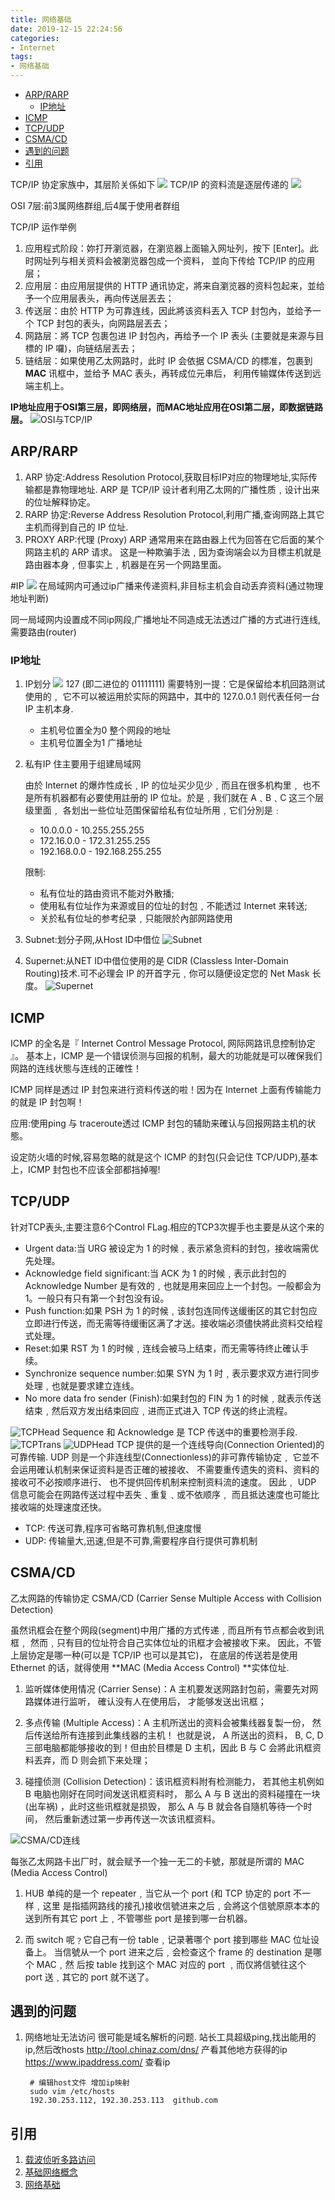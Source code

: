 ```yaml
---
title: 网络基础
date: 2019-12-15 22:24:56
categories:
- Internet
tags:
- 网络基础
---
```


<!-- @import "[TOC]" {cmd="toc" depthFrom=2 depthTo=3 orderedList=false} -->

<!-- code_chunk_output -->

- [ARP/RARP](#arprarp)
  - [IP地址](#ip地址)
- [ICMP](#icmp)
- [TCP/UDP](#tcpudp)
- [CSMA/CD](#csmacd)
- [遇到的问题](#遇到的问题)
- [引用](#引用)

<!-- /code_chunk_output -->

 TCP/IP 协定家族中，其层阶关係如下
![](TCPIPfamily.png)
TCP/IP 的资料流是逐层传递的
![](TCPIPdata.png)

OSI 7层:前3属网络群组,后4属于使用者群组

TCP/IP 运作举例
1. 应用程式阶段：妳打开瀏览器，在瀏览器上面输入网址列，按下 [Enter]。此时网址列与相关资料会被瀏览器包成一个资料， 並向下传给 TCP/IP 的应用层；
2. 应用层：由应用层提供的 HTTP 通讯协定，將来自瀏览器的资料包起来，並给予一个应用层表头，再向传送层丟去；
3. 传送层：由於 HTTP 为可靠连线，因此將该资料丟入 TCP 封包內，並给予一个 TCP 封包的表头，向网路层丟去；
4. 网路层：將 TCP 包裹包进 IP 封包內，再给予一个 IP 表头 (主要就是来源与目標的 IP 囉)，向链结层丟去；
5. 链结层：如果使用乙太网路时，此时 IP 会依据 CSMA/CD 的標准，包裹到 **MAC** 讯框中，並给予 MAC 表头，再转成位元串后， 利用传输媒体传送到远端主机上。

**IP地址应用于OSI第三层，即网络层，而MAC地址应用在OSI第二层，即数据链路层。**
![OSI与TCP/IP](OSI_TCPIP.png)

## ARP/RARP
1. ARP 协定:Address Resolution Protocol,获取目标IP对应的物理地址,实际传输都是靠物理地址.
ARP 是 TCP/IP 设计者利用乙太网的广播性质﹐设计出来的位址解释协定。
2. RARP 协定:Reverse Address Resolution Protocol,利用广播,查询网路上其它主机而得到自己的 IP 位址.
3. PROXY ARP:代理 (Proxy) ARP 通常用来在路由器上代为回答在它后面的某个网路主机的 ARP 请求。
这是一种欺骗手法﹐因为查询端会以为目標主机就是路由器本身﹐但事实上﹐机器是在另一个网路里面。

#IP
![](IPHead.png)
在局域网内可通过ip广播来传递资料,非目标主机会自动丢弃资料(通过物理地址判断)

同一局域网内设置成不同ip网段,广播地址不同造成无法透过广播的方式进行连线,需要路由(router)

### IP地址
1. IP划分
    ![](IPSection.png)
    127 (即二进位的 01111111) 需要特別一提：它是保留给本机回路测试使用的﹐
    它不可以被运用於实际的网路中，其中的 127.0.0.1 则代表任何一台 IP 主机本身.
    
    - 主机号位置全为0    整个网段的地址
    - 主机号位置全为1    广播地址
    
2. 私有IP
    住主要用于组建局域网
    
    由於 Internet 的爆炸性成长﹐IP 的位址买少见少﹐而且在很多机构里﹐
    也不是所有机器都有必要使用註册的 IP 位址。於是﹐我们就在 A﹑B﹑C 这三个层级里面﹐
    各划出一些位址范围保留给私有位址所用﹐它们分別是﹕
    
    - 10.0.0.0 - 10.255.255.255
    - 172.16.0.0 - 172.31.255.255
    - 192.168.0.0 - 192.168.255.255
    
    限制:
    - 私有位址的路由资讯不能对外散播;
    - 使用私有位址作为来源或目的位址的封包﹐不能透过 Internet 来转送;
    - 关於私有位址的参考纪录﹐只能限於內部网路使用

3. Subnet:划分子网,从Host ID中借位
    ![Subnet](Subnet.png)
4. Supernet:从NET ID中借位使用的是 CIDR (Classless Inter-Domain Routing)技术.可不必理会 IP 的开首字元﹐你可以隨便设定您的 Net Mask 长度。
    ![Supernet](Supernet.png)

## ICMP
ICMP 的全名是『 Internet Control Message Protocol, 网际网路讯息控制协定 』。 基本上，ICMP 是一个错误侦测与回报的机制，最大的功能就是可以確保我们网路的连线状態与连线的正確性！

ICMP 同样是透过 IP 封包来进行资料传送的啦！因为在 Internet 上面有传输能力的就是 IP 封包啊！ 

应用:使用ping 与 traceroute透过 ICMP 封包的辅助来確认与回报网路主机的状態。

设定防火墙的时候,容易忽略的就是这个 ICMP 的封包(只会记住 TCP/UDP),基本上，ICMP 封包也不应该全部都挡掉喔! 

## TCP/UDP
针对TCP表头,主要注意6个Control FLag.相应的TCP3次握手也主要是从这个来的

- Urgent data:当 URG 被设定为 1 的时候﹐表示紧急资料的封包，接收端需优先处理。
- Acknowledge field significant:当 ACK 为 1 的时候﹐表示此封包的 Acknowledge Number 是有效的﹐也就是用来回应上一个封包。一般都会为 1。一般只有只有第一个封包没有设。
- Push function:如果 PSH 为 1 的时候﹐该封包连同传送缓衝区的其它封包应立即进行传送，而无需等待缓衝区满了才送。接收端必须儘快將此资料交给程式处理。
- Reset:如果 RST 为 1 的时候﹐连线会被马上结束，而无需等待终止確认手续。
- Synchronize sequence number:如果 SYN 为 1 时﹐表示要求双方进行同步处理﹐也就是要求建立连线。
- No more data fro sender (Finish):如果封包的 FIN 为 1 的时候﹐就表示传送结束﹐然后双方发出结束回应﹐进而正式进入 TCP 传送的终止流程。

![TCPHead](TCPHead.png)
Sequence 和 Acknowledge 是 TCP 传送中的重要检测手段.
![TCPTrans](TCPTrans.png)
![UDPHead](UDPHead.png)
TCP 提供的是一个连线导向(Connection Oriented)的可靠传输.
UDP 则是一个非连线型(Connectionless)的非可靠传输协定﹐
它並不会运用確认机制来保证资料是否正確的被接收、
不需要重传遗失的资料、资料的接收可不必按顺序进行、
也不提供回传机制来控制资料流的速度。
因此﹐ UDP 信息可能会在网路传送过程中丟失﹑重复﹑或不依顺序﹐
而且抵达速度也可能比接收端的处理速度还快。

- TCP: 传送可靠,程序可省略可靠机制,但速度慢
- UDP: 传输量大,迅速,但是不可靠,需要程序自行提供可靠机制
    
## CSMA/CD

乙太网路的传输协定 CSMA/CD (Carrier Sense Multiple Access with Collision Detection) 

虽然讯框会在整个网段(segment)中用广播的方式传递﹐而且所有节点都会收到讯框﹐
然而﹐只有目的位址符合自己实体位址的讯框才会被接收下来。
因此，不管上层协定是哪一种(可以是 TCP/IP 也可以是其它)，
在底层的传送若是使用 Ethernet 的话，就得使用 **MAC (Media Access Control) **实体位址.

1. 监听媒体使用情况 (Carrier Sense)：A 主机要发送网路封包前，需要先对网路媒体进行监听，
確认没有人在使用后， 才能够发送出讯框；

2. 多点传输 (Multiple Access)：A 主机所送出的资料会被集线器复製一份，
然后传送给所有连接到此集线器的主机！ 也就是说， A 所送出的资料， 
B, C, D 三部电脑都能够接收的到！但由於目標是 D 主机，因此 B 与 C 会將此讯框资料丟弃，而 D 则会抓下来处理；

3. 碰撞侦测 (Collision Detection)：该讯框资料附有检测能力，
若其他主机例如 B 电脑也刚好在同时间发送讯框资料时， 
那么 A 与 B 送出的资料碰撞在一块 (出车祸) ，此时这些讯框就是损毁，
那么 A 与 B 就会各自隨机等待一个时间， 然后重新透过第一步再传送一次该讯框资料。

![CSMA/CD连线](csmacd.gif)

每张乙太网路卡出厂时，就会赋予一个独一无二的卡號，那就是所谓的 MAC (Media Access Control)

1. HUB 单纯的是一个 repeater﹐当它从一个 port (和 TCP 协定的 port 不一样﹐这里
是指插网路线的接孔)接收信號进来之后﹐会將这个信號原原本本的送到所有其它
port 上﹐不管哪些 port 是接到哪一台机器。

2. 而 switch 呢﹖它自己有一份 table﹐记录著哪个 port 接到哪些 MAC 位址设备上。
当信號从一个 port 进来之后﹐会检查这个 frame 的 destination 是哪个 MAC﹐然
后按 table 找到这个 MAC 对应的 port ﹐而仅將信號往这个 port 送﹐其它的 port
就不送了。

## 遇到的问题
1. 网络地址无法访问
    很可能是域名解析的问题. 站长工具超级ping,找出能用的ip,然后改hosts
    http://tool.chinaz.com/dns/   产看其他地方获得的ip
    https://www.ipaddress.com/   查看ip

        # 编辑host文件 增加ip映射
        sudo vim /etc/hosts
        192.30.253.112, 192.30.253.113  github.com


## 引用
1. [载波侦听多路访问](https://zh.wikipedia.org/wiki/%E8%BD%BD%E6%B3%A2%E4%BE%A6%E5%90%AC%E5%A4%9A%E8%B7%AF%E8%AE%BF%E9%97%AE#CSMA/CD)
2. [基础网络概念](http://linux.vbird.org/linux_server/0110network_basic.php#ps11)
3. [网络基础](http://www.study-area.org/network/networkfr2.htm) 